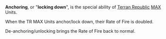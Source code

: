 **Anchoring**, or "**locking down**", is the special ability of [Terran
Republic](../etc/Terran_Republic.md) [MAX](../items/Mechanized_Assault_Exo-Suit.md) Units.

When the TR MAX Units anchor/lock down, their Rate of Fire is doubled.

De-anchoring/unlocking brings the Rate of Fire back to normal.

<!--[Category:Terminology](../Category:Terminology.md)-->
